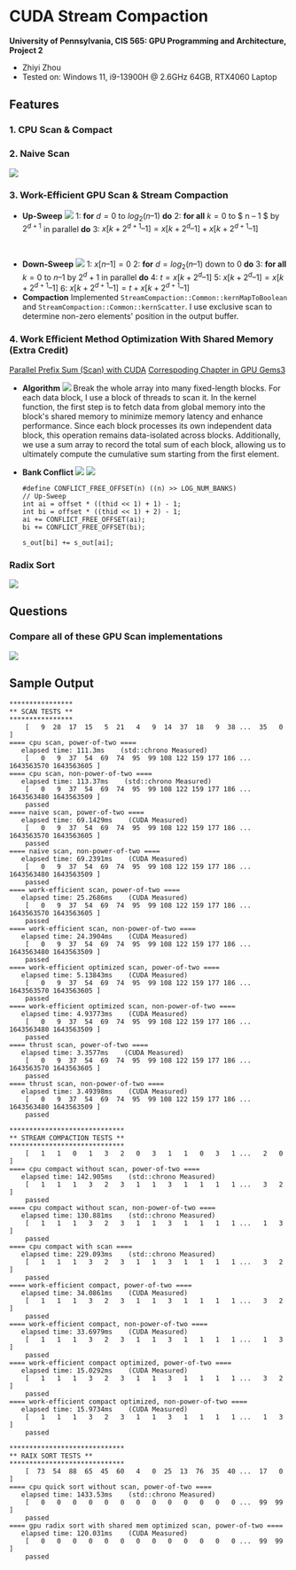 CUDA Stream Compaction
======================

**University of Pennsylvania, CIS 565: GPU Programming and Architecture, Project 2**

* Zhiyi Zhou
* Tested on: Windows 11, i9-13900H @ 2.6GHz 64GB, RTX4060 Laptop

## **Features**
### 1. CPU Scan & Compact

### 2. Naive Scan
![](img/naive.jpg)

### 3. Work-Efficient GPU Scan & Stream Compaction
- **Up-Sweep**
![](img/upsweep.jpg)
1: **for** $d = 0$ to $log_2(n – 1)$ **do**
2: **for all** $k = 0$ to $ n – 1 $ by $2^{d+1}$ in parallel **do**
3: $x[k + 2^{d+1} – 1] = x[k + 2^d – 1] + x[k + 2^{d +1} – 1]$
<br>

- **Down-Sweep**
![](img/downsweep.jpg)
1: $x[n – 1] = 0$
2: **for** $d = log_2(n – 1)$ down to $0$ **do**
3: **for all** $k = 0$ to $n – 1$ by $2^{d} + 1$ in parallel **do**
4: $t = x[k + 2^d – 1]$
5: $x[k + 2^d – 1] = x[k + 2^{d +1} – 1]$
6: $x[k + 2^{d +1} – 1] = t + x[k + 2^{d +1} – 1]$
- **Compaction**
    Implemented `StreamCompaction::Common::kernMapToBoolean` and `StreamCompaction::Common::kernScatter`. I use exclusive scan to determine non-zero elements' position in the output buffer.

### 4. Work Efficient Method Optimization With Shared Memory (Extra Credit)
[Parallel Prefix Sum (Scan) with CUDA](https://developer.download.nvidia.com/compute/cuda/1.1-Beta/x86_website/projects/scan/doc/scan.pdf)
[Correspoding Chapter in GPU Gems3](https://developer.nvidia.com/gpugems/gpugems3/part-vi-gpu-computing/chapter-39-parallel-prefix-sum-scan-cuda)

- **Algorithm**
  ![](img/optimization.png)
  Break the whole array into many fixed-length blocks. For each data block, I use a block of threads to scan it. 
  In the kernel function, the first step is to fetch data from global memory into the block's shared memory to minimize memory latency and enhance performance. Since each block processes its own independent data block, this operation remains data-isolated across blocks.
  Additionally, we use a sum array to record the total sum of each block, allowing us to ultimately compute the cumulative sum starting from the first element.
- **Bank Conflict**
  ![](img/bank1.jpg)
  ![](img/bank2.jpg)

  ```
  #define CONFLICT_FREE_OFFSET(n) ((n) >> LOG_NUM_BANKS)
  // Up-Sweep
  int ai = offset * ((thid << 1) + 1) - 1;
  int bi = offset * ((thid << 1) + 2) - 1;
  ai += CONFLICT_FREE_OFFSET(ai);
  bi += CONFLICT_FREE_OFFSET(bi);

  s_out[bi] += s_out[ai];
  ```

### Radix Sort
![](img/sort.jpg)

## Questions
### Compare all of these GPU Scan implementations
![](img/runtime.png)

## Sample Output
```
****************
** SCAN TESTS **
****************
    [   9  28  17  15   5  21   4   9  14  37  18   9  38 ...  35   0 ]
==== cpu scan, power-of-two ====
   elapsed time: 111.3ms    (std::chrono Measured)
    [   0   9  37  54  69  74  95  99 108 122 159 177 186 ... 1643563570 1643563605 ]
==== cpu scan, non-power-of-two ====
   elapsed time: 113.37ms    (std::chrono Measured)
    [   0   9  37  54  69  74  95  99 108 122 159 177 186 ... 1643563480 1643563509 ]
    passed
==== naive scan, power-of-two ====
   elapsed time: 69.1429ms    (CUDA Measured)
    [   0   9  37  54  69  74  95  99 108 122 159 177 186 ... 1643563570 1643563605 ]
    passed
==== naive scan, non-power-of-two ====
   elapsed time: 69.2391ms    (CUDA Measured)
    [   0   9  37  54  69  74  95  99 108 122 159 177 186 ... 1643563480 1643563509 ]
    passed
==== work-efficient scan, power-of-two ====
   elapsed time: 25.2686ms    (CUDA Measured)
    [   0   9  37  54  69  74  95  99 108 122 159 177 186 ... 1643563570 1643563605 ]
    passed
==== work-efficient scan, non-power-of-two ====
   elapsed time: 24.3904ms    (CUDA Measured)
    [   0   9  37  54  69  74  95  99 108 122 159 177 186 ... 1643563480 1643563509 ]
    passed
==== work-efficient optimized scan, power-of-two ====
   elapsed time: 5.13843ms    (CUDA Measured)
    [   0   9  37  54  69  74  95  99 108 122 159 177 186 ... 1643563570 1643563605 ]
    passed
==== work-efficient optimized scan, non-power-of-two ====
   elapsed time: 4.93773ms    (CUDA Measured)
    [   0   9  37  54  69  74  95  99 108 122 159 177 186 ... 1643563480 1643563509 ]
    passed
==== thrust scan, power-of-two ====
   elapsed time: 3.3577ms    (CUDA Measured)
    [   0   9  37  54  69  74  95  99 108 122 159 177 186 ... 1643563570 1643563605 ]
    passed
==== thrust scan, non-power-of-two ====
   elapsed time: 3.49398ms    (CUDA Measured)
    [   0   9  37  54  69  74  95  99 108 122 159 177 186 ... 1643563480 1643563509 ]
    passed

*****************************
** STREAM COMPACTION TESTS **
*****************************
    [   1   1   0   1   3   2   0   3   1   1   0   3   1 ...   2   0 ]
==== cpu compact without scan, power-of-two ====
   elapsed time: 142.905ms    (std::chrono Measured)
    [   1   1   1   3   2   3   1   1   3   1   1   1   1 ...   3   2 ]
    passed
==== cpu compact without scan, non-power-of-two ====
   elapsed time: 130.881ms    (std::chrono Measured)
    [   1   1   1   3   2   3   1   1   3   1   1   1   1 ...   1   3 ]
    passed
==== cpu compact with scan ====
   elapsed time: 229.093ms    (std::chrono Measured)
    [   1   1   1   3   2   3   1   1   3   1   1   1   1 ...   3   2 ]
    passed
==== work-efficient compact, power-of-two ====
   elapsed time: 34.0861ms    (CUDA Measured)
    [   1   1   1   3   2   3   1   1   3   1   1   1   1 ...   3   2 ]
    passed
==== work-efficient compact, non-power-of-two ====
   elapsed time: 33.6979ms    (CUDA Measured)
    [   1   1   1   3   2   3   1   1   3   1   1   1   1 ...   1   3 ]
    passed
==== work-efficient compact optimized, power-of-two ====
   elapsed time: 15.0292ms    (CUDA Measured)
    [   1   1   1   3   2   3   1   1   3   1   1   1   1 ...   3   2 ]
    passed
==== work-efficient compact optimized, non-power-of-two ====
   elapsed time: 15.9734ms    (CUDA Measured)
    [   1   1   1   3   2   3   1   1   3   1   1   1   1 ...   1   3 ]
    passed

*****************************
** RAIX SORT TESTS **
*****************************
    [  73  54  88  65  45  60   4   0  25  13  76  35  40 ...  17   0 ]
==== cpu quick sort without scan, power-of-two ====
   elapsed time: 1433.53ms    (std::chrono Measured)
    [   0   0   0   0   0   0   0   0   0   0   0   0   0 ...  99  99 ]
    passed
==== gpu radix sort with shared mem optimized scan, power-of-two ====
   elapsed time: 120.031ms    (CUDA Measured)
    [   0   0   0   0   0   0   0   0   0   0   0   0   0 ...  99  99 ]
    passed
```